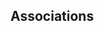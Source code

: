 <div id="title">

## Associations
</div>

<div id="body">

<include src="basic/unit-inParent-asPanel.md" boilerplate />
<include src="navigability/unit-inParent-asPanel.md" boilerplate />
<include src="multiplicity/unit-inParent-asPanel.md" boilerplate />
<include src="dependencies/unit-inParent-asPanel.md" boilerplate />
<include src="composition/unit-inParent-asPanel.md" boilerplate />
<include src="aggregation/unit-inParent-asPanel.md" boilerplate />
<include src="associationClasses/unit-inParent-asPanel.md" boilerplate />

</div>